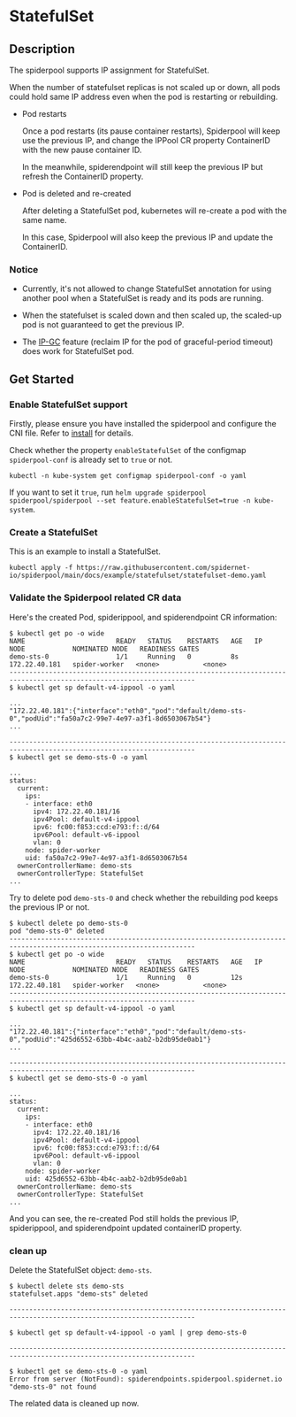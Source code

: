 # StatefulSet

## Description

The spiderpool supports IP assignment for StatefulSet.

When the number of statefulset replicas is not scaled up or down, all pods could hold same IP address even when the pod is restarting or rebuilding.

* Pod restarts

    Once a pod restarts (its pause container restarts), Spiderpool will keep use the previous IP,
    and change the IPPool CR property ContainerID with the new pause container ID.

    In the meanwhile, spiderendpoint will still keep the previous IP but refresh the ContainerID property.

* Pod is deleted and re-created

    After deleting a StatefulSet pod, kubernetes will re-create a pod with the same name.

    In this case, Spiderpool will also keep the previous IP and update the ContainerID.

### Notice

* Currently, it's not allowed to change StatefulSet annotation for using another pool when a StatefulSet is ready and its pods are running.

* When the statefulset is scaled down and then scaled up, the scaled-up pod is not guaranteed to get the previous IP.

* The [IP-GC](./gc.md) feature (reclaim IP for the pod of graceful-period timeout) does work for StatefulSet pod.

## Get Started

### Enable StatefulSet support

Firstly, please ensure you have installed the spiderpool and configure the CNI file. Refer to [install](./install.md) for details.

Check whether the property `enableStatefulSet` of the configmap `spiderpool-conf` is already set to `true` or not.

```shell
kubectl -n kube-system get configmap spiderpool-conf -o yaml
```

If you want to set it `true`, run `helm upgrade spiderpool spiderpool/spiderpool --set feature.enableStatefulSet=true -n kube-system`.

### Create a StatefulSet

This is an example to install a StatefulSet.

```shell
kubectl apply -f https://raw.githubusercontent.com/spidernet-io/spiderpool/main/docs/example/statefulset/statefulset-demo.yaml
```

### Validate the Spiderpool related CR data

Here's the created Pod, spiderippool, and spiderendpoint CR information:

```text
$ kubectl get po -o wide
NAME                       READY   STATUS    RESTARTS   AGE   IP              NODE            NOMINATED NODE   READINESS GATES
demo-sts-0                 1/1     Running   0          8s    172.22.40.181   spider-worker   <none>           <none>
---------------------------------------------------------------------------------------------------------------------
$ kubectl get sp default-v4-ippool -o yaml

...
"172.22.40.181":{"interface":"eth0","pod":"default/demo-sts-0","podUid":"fa50a7c2-99e7-4e97-a3f1-8d6503067b54"}
...

---------------------------------------------------------------------------------------------------------------------
$ kubectl get se demo-sts-0 -o yaml

...
status:
  current:
    ips:
    - interface: eth0
      ipv4: 172.22.40.181/16
      ipv4Pool: default-v4-ippool
      ipv6: fc00:f853:ccd:e793:f::d/64
      ipv6Pool: default-v6-ippool
      vlan: 0
    node: spider-worker
    uid: fa50a7c2-99e7-4e97-a3f1-8d6503067b54
  ownerControllerName: demo-sts
  ownerControllerType: StatefulSet
...
```

Try to delete pod `demo-sts-0` and check whether the rebuilding pod keeps the previous IP or not.

```text
$ kubectl delete po demo-sts-0
pod "demo-sts-0" deleted
---------------------------------------------------------------------------------------------------------------------
$ kubectl get po -o wide
NAME                       READY   STATUS    RESTARTS   AGE   IP              NODE            NOMINATED NODE   READINESS GATES
demo-sts-0                 1/1     Running   0          12s   172.22.40.181   spider-worker   <none>           <none>
---------------------------------------------------------------------------------------------------------------------
$ kubectl get sp default-v4-ippool -o yaml

...
"172.22.40.181":{"interface":"eth0","pod":"default/demo-sts-0","podUid":"425d6552-63bb-4b4c-aab2-b2db95de0ab1"}
...

---------------------------------------------------------------------------------------------------------------------
$ kubectl get se demo-sts-0 -o yaml

...
status:
  current:
    ips:
    - interface: eth0
      ipv4: 172.22.40.181/16
      ipv4Pool: default-v4-ippool
      ipv6: fc00:f853:ccd:e793:f::d/64
      ipv6Pool: default-v6-ippool
      vlan: 0
    node: spider-worker
    uid: 425d6552-63bb-4b4c-aab2-b2db95de0ab1
  ownerControllerName: demo-sts
  ownerControllerType: StatefulSet
...
```


And you can see, the re-created Pod still holds the previous IP, spiderippool, and spiderendpoint updated containerID property.

### clean up

Delete the StatefulSet object: `demo-sts`.

```text
$ kubectl delete sts demo-sts
statefulset.apps "demo-sts" deleted

---------------------------------------------------------------------------------------------------------------------

$ kubectl get sp default-v4-ippool -o yaml | grep demo-sts-0

---------------------------------------------------------------------------------------------------------------------

$ kubectl get se demo-sts-0 -o yaml
Error from server (NotFound): spiderendpoints.spiderpool.spidernet.io "demo-sts-0" not found
```

The related data is cleaned up now.
